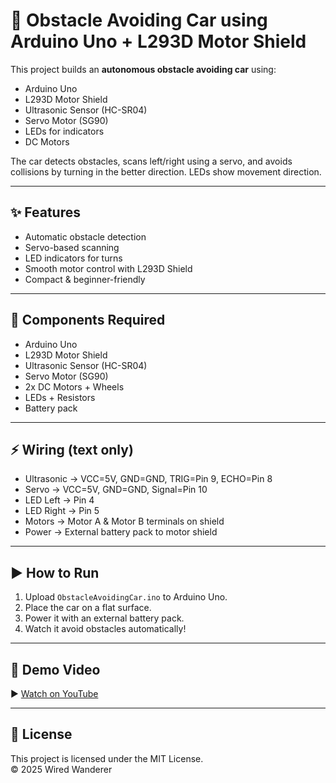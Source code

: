 # 🚗 Obstacle Avoiding Car using Arduino Uno + L293D Motor Shield

This project builds an **autonomous obstacle avoiding car** using:
- Arduino Uno
- L293D Motor Shield
- Ultrasonic Sensor (HC-SR04)
- Servo Motor (SG90)
- LEDs for indicators
- DC Motors

The car detects obstacles, scans left/right using a servo, and avoids collisions by turning in the better direction. LEDs show movement direction.

---

## ✨ Features
- Automatic obstacle detection
- Servo-based scanning
- LED indicators for turns
- Smooth motor control with L293D Shield
- Compact & beginner-friendly

---

## 🔧 Components Required
- Arduino Uno
- L293D Motor Shield
- Ultrasonic Sensor (HC-SR04)
- Servo Motor (SG90)
- 2x DC Motors + Wheels
- LEDs + Resistors
- Battery pack

---

## ⚡ Wiring (text only)
- Ultrasonic → VCC=5V, GND=GND, TRIG=Pin 9, ECHO=Pin 8
- Servo → VCC=5V, GND=GND, Signal=Pin 10
- LED Left → Pin 4
- LED Right → Pin 5
- Motors → Motor A & Motor B terminals on shield
- Power → External battery pack to motor shield

---

## ▶️ How to Run
1. Upload `ObstacleAvoidingCar.ino` to Arduino Uno.
2. Place the car on a flat surface.
3. Power it with an external battery pack.
4. Watch it avoid obstacles automatically!

---

## 🎥 Demo Video
▶️ [Watch on YouTube](https://youtube.com/shorts/5Ac8ldPXbF8)

---

## 📜 License
This project is licensed under the MIT License.  
© 2025 Wired Wanderer
